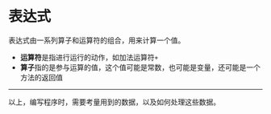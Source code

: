 # 表达式

表达式由一系列算子和运算符的组合，用来计算一个值。

- **运算符**是指进行运行的动作，如加法运算符`+`
- **算子**指的是参与运算的值，这个值可能是常数，也可能是变量，还可能是一个方法的返回值

-------

以上，编写程序时，需要考量用到的数据，以及如何处理这些数据。